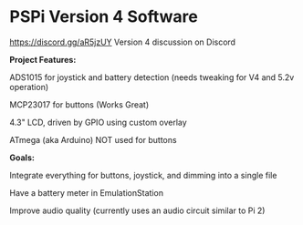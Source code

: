# PSPi Version 4 Software

https://discord.gg/aR5jzUY Version 4 discussion on Discord

**Project Features:**

ADS1015 for joystick and battery detection (needs tweaking for V4 and 5.2v operation)

MCP23017 for buttons (Works Great)

4.3" LCD, driven by GPIO using custom overlay

ATmega (aka Arduino) NOT used for buttons

**Goals:**

Integrate everything for buttons, joystick, and dimming into a single file

Have a battery meter in EmulationStation

Improve audio quality (currently uses an audio circuit similar to Pi 2)
